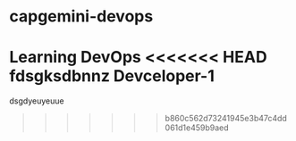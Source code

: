 # capgemini-devops
Learning DevOps
<<<<<<< HEAD
fdsgksdbnnz 
Devceloper-1
=======
dsgdyeuyeuue
>>>>>>> b860c562d73241945e3b47c4dd061d1e459b9aed
